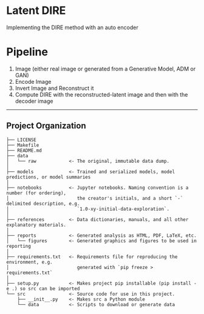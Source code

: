 # Latent DIRE

Implementing the DIRE method with an auto encoder

# Pipeline

1. Image (either real image or generated from a Generative Model, ADM or GAN)
2. Encode Image
3. Invert Image and Reconstruct it
4. Compute DIRE with the reconstructed-latent image and then with the decoder image

---

## Project Organization

    ├── LICENSE
    ├── Makefile
    ├── README.md
    ├── data
    │   └── raw            <- The original, immutable data dump.
    │
    ├── models             <- Trained and serialized models, model predictions, or model summaries
    │
    ├── notebooks          <- Jupyter notebooks. Naming convention is a number (for ordering),
    │                         the creator's initials, and a short `-` delimited description, e.g.
    │                         `1.0-xy-initial-data-exploration`.
    │
    ├── references         <- Data dictionaries, manuals, and all other explanatory materials.
    │
    ├── reports            <- Generated analysis as HTML, PDF, LaTeX, etc.
    │   └── figures        <- Generated graphics and figures to be used in reporting
    │
    ├── requirements.txt   <- Requirements file for reproducing the environment, e.g.
    │                         generated with `pip freeze > requirements.txt`
    │
    ├── setup.py           <- Makes project pip installable (pip install -e .) so src can be imported
    └── src                <- Source code for use in this project.
        ├── __init__.py    <- Makes src a Python module
        └── data           <- Scripts to download or generate data
